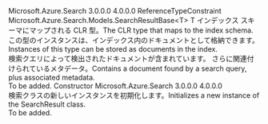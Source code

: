 <Type Name="SearchResult&lt;T&gt;" FullName="Microsoft.Azure.Search.Models.SearchResult&lt;T&gt;">
  <TypeSignature Language="C#" Value="public class SearchResult&lt;T&gt; : Microsoft.Azure.Search.Models.SearchResultBase&lt;T&gt; where T : class" />
  <TypeSignature Language="ILAsm" Value=".class public auto ansi beforefieldinit SearchResult`1&lt;class T&gt; extends Microsoft.Azure.Search.Models.SearchResultBase`1&lt;!T&gt;" />
  <TypeSignature Language="DocId" Value="T:Microsoft.Azure.Search.Models.SearchResult`1" />
  <TypeSignature Language="VB.NET" Value="Public Class SearchResult(Of T)&#xA;Inherits SearchResultBase(Of T)" />
  <TypeSignature Language="F#" Value="type SearchResult&lt;'T (requires 'T : null)&gt; = class&#xA;    inherit SearchResultBase&lt;'T (requires 'T : null)&gt;" />
  <AssemblyInfo>
    <AssemblyName>Microsoft.Azure.Search</AssemblyName>
    <AssemblyVersion>3.0.0.0</AssemblyVersion>
    <AssemblyVersion>4.0.0.0</AssemblyVersion>
  </AssemblyInfo>
  <TypeParameters>
    <TypeParameter Name="T">
      <Constraints>
        <ParameterAttribute>ReferenceTypeConstraint</ParameterAttribute>
      </Constraints>
    </TypeParameter>
  </TypeParameters>
  <Base>
    <BaseTypeName>Microsoft.Azure.Search.Models.SearchResultBase&lt;T&gt;</BaseTypeName>
    <BaseTypeArguments>
      <BaseTypeArgument TypeParamName="T">T</BaseTypeArgument>
    </BaseTypeArguments>
  </Base>
  <Interfaces />
  <Docs>
    <typeparam name="T">
            <span data-ttu-id="508e3-101">インデックス スキーマにマップされる CLR 型。</span><span class="sxs-lookup"><span data-stu-id="508e3-101">The CLR type that maps to the index schema.</span></span> <span data-ttu-id="508e3-102">この型のインスタンスは、インデックス内のドキュメントとして格納できます。</span><span class="sxs-lookup"><span data-stu-id="508e3-102">Instances of this type can be stored as documents in the index.</span></span>
            </typeparam>
    <summary>
            <span data-ttu-id="508e3-103">検索クエリによって検出されたドキュメントが含まれています。 さらに関連付けられているメタデータ。</span><span class="sxs-lookup"><span data-stu-id="508e3-103">Contains a document found by a search query, plus associated metadata.</span></span>
            </summary>
    <remarks>To be added.</remarks>
  </Docs>
  <Members>
    <Member MemberName=".ctor">
      <MemberSignature Language="C#" Value="public SearchResult ();" />
      <MemberSignature Language="ILAsm" Value=".method public hidebysig specialname rtspecialname instance void .ctor() cil managed" />
      <MemberSignature Language="DocId" Value="M:Microsoft.Azure.Search.Models.SearchResult`1.#ctor" />
      <MemberSignature Language="VB.NET" Value="Public Sub New ()" />
      <MemberType>Constructor</MemberType>
      <AssemblyInfo>
        <AssemblyName>Microsoft.Azure.Search</AssemblyName>
        <AssemblyVersion>3.0.0.0</AssemblyVersion>
        <AssemblyVersion>4.0.0.0</AssemblyVersion>
      </AssemblyInfo>
      <Parameters />
      <Docs>
        <summary>
            <span data-ttu-id="508e3-104">検索クラスの新しいインスタンスを初期化します。</span><span class="sxs-lookup"><span data-stu-id="508e3-104">Initializes a new instance of the SearchResult class.</span></span>
            </summary>
        <remarks>To be added.</remarks>
      </Docs>
    </Member>
  </Members>
</Type>